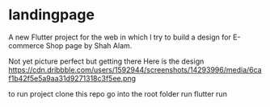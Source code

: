 # landingpage

A new Flutter project for the web in which l try to build a design for E-commerce Shop page by Shah Alam.

Not yet picture perfect but getting there
Here is the design
https://cdn.dribbble.com/users/1592944/screenshots/14293996/media/6caf1b42f5e5a9aa31d9271318c3f5ee.png



to run project clone this repo
go into the root folder
run flutter run

